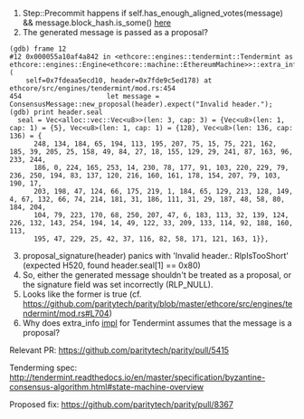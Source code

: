 1. Step::Precommit happens if self.has_enough_aligned_votes(message) && message.block_hash.is_some() [here](https://github.com/paritytech/parity/blob/master/ethcore/src/engines/tendermint/mod.rs#L409)
2. The generated message is passed as a proposal?
```text
(gdb) frame 12
#12 0x000055a10af4a842 in <ethcore::engines::tendermint::Tendermint as ethcore::engines::Engine<ethcore::machine::EthereumMachine>>::extra_info (
    self=0x7fdeaa5ecd10, header=0x7fde9c5ed178) at ethcore/src/engines/tendermint/mod.rs:454
454                     let message = ConsensusMessage::new_proposal(header).expect("Invalid header.");
(gdb) print header.seal
  seal = Vec<alloc::vec::Vec<u8>>(len: 3, cap: 3) = {Vec<u8>(len: 1, cap: 1) = {5}, Vec<u8>(len: 1, cap: 1) = {128}, Vec<u8>(len: 136, cap: 136) = {
      248, 134, 184, 65, 194, 113, 195, 207, 75, 15, 75, 221, 162, 185, 39, 205, 25, 158, 49, 84, 27, 18, 155, 129, 29, 241, 87, 163, 96, 233, 244,
      186, 0, 224, 165, 253, 14, 230, 78, 177, 91, 103, 220, 229, 79, 236, 250, 194, 83, 137, 120, 216, 160, 161, 178, 154, 207, 79, 103, 190, 17,
      203, 198, 47, 124, 66, 175, 219, 1, 184, 65, 129, 213, 128, 149, 4, 67, 132, 66, 74, 214, 181, 31, 186, 111, 31, 29, 187, 48, 58, 80, 184, 204,
      104, 79, 223, 170, 68, 250, 207, 47, 6, 183, 113, 32, 139, 124, 226, 132, 143, 254, 194, 14, 49, 122, 33, 209, 133, 114, 92, 188, 160, 113,
      195, 47, 229, 25, 42, 37, 116, 82, 58, 171, 121, 163, 1}},
```
3. proposal_signature(header) panics with 'Invalid header.: RlpIsTooShort' (expected H520, found header.seal[1] == 0x80)
4. So, either the generated message shouldn't be treated as a proposal, or the signature field was set incorrectly (RLP_NULL).
5. Looks like the former is true (cf. https://github.com/paritytech/parity/blob/master/ethcore/src/engines/tendermint/mod.rs#L704)
6. Why does extra_info [impl](https://github.com/paritytech/parity/blob/master/ethcore/src/engines/tendermint/mod.rs#L453) for Tendermint assumes that the message is a proposal?

Relevant PR: https://github.com/paritytech/parity/pull/5415

Tenderming spec: http://tendermint.readthedocs.io/en/master/specification/byzantine-consensus-algorithm.html#state-machine-overview

Proposed fix: https://github.com/paritytech/parity/pull/8367
